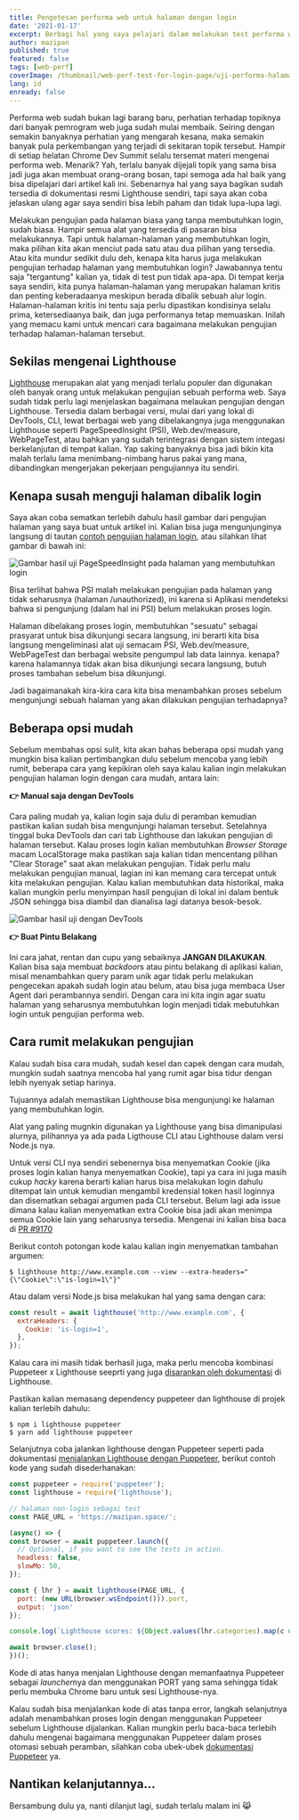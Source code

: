 ```yaml
---
title: Pengetesan performa web untuk halaman dengan login
date: '2021-01-17'
excerpt: Berbagi hal yang saya pelajari dalam melakukan test performa web untuk halaman-halaman yang membutuhkan login terlebih dahulu
author: mazipan
published: true
featured: false
tags: [web-perf]
coverImage: /thumbnail/web-perf-test-for-login-page/uji-performa-halaman-login.jpg
lang: id
enready: false
---
```


Performa web sudah bukan lagi barang baru, perhatian terhadap topiknya dari banyak pemrogram web juga sudah mulai membaik. Seiring dengan semakin banyaknya perhatian yang mengarah kesana, maka semakin banyak pula perkembangan yang terjadi di sekitaran topik tersebut. Hampir di setiap helatan Chrome Dev Summit selalu tersemat materi mengenai performa web. Menarik? Yah, terlalu banyak dijejali topik yang sama bisa jadi juga akan membuat orang-orang bosan, tapi semoga ada hal baik yang bisa dipelajari dari artikel kali ini. Sebenarnya hal yang saya bagikan sudah tersedia di dokumentasi resmi Lighthouse sendiri, tapi saya akan coba jelaskan ulang agar saya sendiri bisa lebih paham dan tidak lupa-lupa lagi.

Melakukan pengujian pada halaman biasa yang tanpa membutuhkan login, sudah biasa. Hampir semua alat yang tersedia di pasaran bisa melakukannya. Tapi untuk halaman-halaman yang membutuhkan login, maka pilihan kita akan menciut pada satu atau dua pilihan yang tersedia. Atau kita mundur sedikit dulu deh, kenapa kita harus juga melakukan pengujian terhadap halaman yang membutuhkan login? Jawabannya tentu saja "tergantung" kalian ya, tidak di test pun tidak apa-apa. Di tempat kerja saya sendiri, kita punya halaman-halaman yang merupakan halaman kritis dan penting keberadaanya meskipun berada dibalik sebuah alur login. Halaman-halaman kritis ini tentu saja perlu dipastikan kondisinya selalu prima, ketersediaanya baik, dan juga performanya tetap memuaskan. Inilah yang memacu kami untuk mencari cara bagaimana melakukan pengujian terhadap halaman-halaman tersebut.

## Sekilas mengenai Lighthouse

[Lighthouse](https://github.com/GoogleChrome/lighthouse) merupakan alat yang menjadi terlalu populer dan digunakan oleh banyak orang untuk melakukan pengujian sebuah performa web. Saya sudah tidak perlu lagi menjelaskan bagaimana melaukan pengujian dengan Lighthouse. Tersedia dalam berbagai versi, mulai dari yang lokal di DevTools, CLI, lewat berbagai web yang dibelakangnya juga menggunakan Lighthouse seperti PageSpeedInsight (PSI), Web.dev/measure, WebPageTest, atau bahkan yang sudah terintegrasi dengan sistem integasi berkelanjutan di tempat kalian. Yap saking banyaknya bisa jadi bikin kita malah terlalu lama menimbang-nimbang harus pakai yang mana, dibandingkan mengerjakan pekerjaan pengujiannya itu sendiri.

## Kenapa susah menguji halaman dibalik login

Saya akan coba sematkan terlebih dahulu hasil gambar dari pengujian halaman yang saya buat untuk artikel ini. Kalian bisa juga mengunjunginya langsung di tautan [contoh pengujian halaman login](https://developers.google.com/speed/pagespeed/insights/?url=http%3A%2F%2Fmazipan.space%2Fexamples%2Fonly-for-login&tab=mobile), atau silahkan lihat gambar di bawah ini:

![Gambar hasil uji PageSpeedInsight pada halaman yang membutuhkan login](/thumbnail/web-perf-test-for-login-page/test-login-page.png)

Bisa terlihat bahwa PSI malah melakukan pengujian pada halaman yang tidak seharusnya (halaman /unauthorized), ini karena si Aplikasi mendeteksi bahwa si pengunjung (dalam hal ini PSI) belum melakukan proses login.

Halaman dibelakang proses login, membutuhkan "sesuatu" sebagai prasyarat untuk bisa dikunjungi secara langsung, ini berarti kita bisa langsung mengeliminasi alat uji semacam PSI, Web.dev/measure, WebPageTest dan berbagai website pengumpul lab data lainnya. kenapa? karena halamannya tidak akan bisa dikunjungi secara langsung, butuh proses tambahan sebelum bisa dikunjungi.

Jadi bagaimanakah kira-kira cara kita bisa menambahkan proses sebelum mengunjungi sebuah halaman yang akan dilakukan pengujian terhadapnya?

## Beberapa opsi mudah

Sebelum membahas opsi sulit, kita akan bahas beberapa opsi mudah yang mungkin bisa kalian pertimbangkan dulu sebelum mencoba yang lebih rumit, beberapa cara yang kepikiran oleh saya kalau kalian ingin melakukan pengujian halaman login dengan cara mudah, antara lain:

**👉 Manual saja dengan DevTools**

Cara paling mudah ya, kalian login saja dulu di peramban kemudian pastikan kalian sudah bisa mengunjungi halaman tersebut. Setelahnya tinggal buka DevTools dan cari tab Lighthouse dan lakukan pengujian di halaman tersebut. Kalau proses login kalian membutuhkan *Browser Storage* macam LocalStorage maka pastikan saja kalian tidan mencentang pilihan "Clear Storage" saat akan melakukan pengujian. Tidak perlu malu melakukan pengujian manual, lagian ini kan memang cara tercepat untuk kita melakukan pengujian. Kalau kalian membutuhkan data historikal, maka kalian mungkin perlu menyimpan hasil pengujian di lokal ini dalam bentuk JSON sehingga bisa diambil dan dianalisa  lagi datanya besok-besok.

![Gambar hasil uji dengan DevTools](/thumbnail/web-perf-test-for-login-page/manual-devtools.png)

**👉 Buat Pintu Belakang**

Ini cara jahat, rentan dan cupu yang sebaiknya **JANGAN DILAKUKAN**. Kalian bisa saja membuat *backdoor*s atau pintu belakang di aplikasi kalian, misal menambahkan query param unik agar tidak perlu melakukan pengecekan apakah sudah login atau belum, atau bisa juga membaca User Agent dari perambannya sendiri. Dengan cara ini kita ingin agar suatu halaman yang seharusnya membutuhkan login menjadi tidak mebutuhkan login untuk pengujian performa web.

## Cara rumit melakukan pengujian

Kalau sudah bisa cara mudah, sudah kesel dan capek dengan cara mudah, mungkin sudah saatnya mencoba hal yang rumit agar bisa tidur dengan lebih nyenyak setiap harinya.

Tujuannya adalah memastikan Lighthouse bisa mengunjungi ke halaman yang membutuhkan login.

Alat yang paling mugnkin digunakan ya Lighthouse yang bisa dimanipulasi alurnya, pilihannya ya ada pada Ligthouse CLI atau Lighthouse dalam versi Node.js nya.

Untuk versi CLI nya sendiri sebenernya bisa menyematkan Cookie (jika proses login kalian hanya menyematkan Cookie), tapi ya cara ini juga masih cukup *hacky* karena berarti kalian harus bisa melakukan login dahulu ditempat lain untuk kemudian mengambil kredensial token hasil loginnya dan disematkan sebagai argumen pada CLI tersebut. Belum lagi ada issue dimana kalau kalian menyematkan extra Cookie bisa jadi akan menimpa semua Cookie lain yang seharusnya tersedia. Mengenai ini kalian bisa baca di [PR #9170](https://github.com/GoogleChrome/lighthouse/pull/9170)

Berikut contoh potongan kode kalau kalian ingin menyematkan tambahan argumen:

```shell
$ lighthouse http://www.example.com --view --extra-headers="{\"Cookie\":\"is-login=1\"}"
```

Atau dalam versi Node.js bisa melakukan hal yang sama dengan cara:

```js
const result = await lighthouse('http://www.example.com', {
  extraHeaders: {
    Cookie: 'is-login=1',
  },
});
```

Kalau cara ini masih tidak berhasil juga, maka perlu mencoba kombinasi Puppeteer x Lighthouse seeprti yang juga [disarankan oleh dokumentasi](https://github.com/GoogleChrome/lighthouse/tree/master/docs/recipes/auth) di Lighthouse.

Pastikan kalian memasang dependency puppeteer dan lighthouse di projek kalian terlebih dahulu:

```shell
$ npm i lighthouse puppeteer
$ yarn add lighthouse puppeteer
```

Selanjutnya coba jalankan lighthouse dengan Puppeteer seperti pada dokumentasi [menjalankan Lighthouse dengan Puppeteer](https://github.com/GoogleChrome/lighthouse/blob/master/docs/puppeteer.md), berikut contoh kode yang sudah disederhanakan:

```js
const puppeteer = require('puppeteer');
const lighthouse = require('lighthouse');

// halaman non-login sebagai test
const PAGE_URL = 'https://mazipan.space/';

(async() => {
const browser = await puppeteer.launch({
  // Optional, if you want to see the tests in action.
  headless: false,
  slowMo: 50,
});

const { lhr } = await lighthouse(PAGE_URL, {
  port: (new URL(browser.wsEndpoint())).port,
  output: 'json'
});

console.log(`Lighthouse scores: ${Object.values(lhr.categories).map(c => c.score).join(', ')}`);

await browser.close();
})();
```

Kode di atas hanya menjalan Lighthouse dengan memanfaatnya Puppeteer sebagai *launcher*nya dan menggunakan PORT yang sama sehingga tidak perlu membuka Chrome baru untuk sesi Lighthouse-nya.

Kalau sudah bisa menjalankan kode di atas tanpa error, langkah selanjutnya adalah menambahkan proses login dengan menggunakan Puppeteer sebelum Lighthouse dijalankan. Kalian mungkin perlu baca-baca terlebih dahulu mengenai bagaimana menggunakan Puppeteer dalam proses otomasi sebuah peramban, silahkan coba ubek-ubek [dokumentasi Puppeteer](https://pptr.dev/) ya.

## Nantikan kelanjutannya...

Bersambung dulu ya, nanti dilanjut lagi, sudah terlalu malam ini 😹
